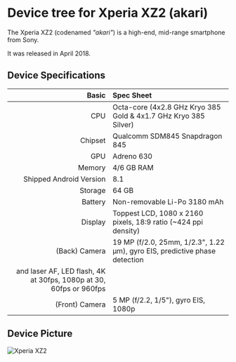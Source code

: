 # Device tree for Xperia XZ2 (akari)

The Xperia XZ2 (codenamed _"akari"_) is a high-end, mid-range smartphone from Sony.

It was released in April 2018.

## Device Specifications

|                   Basic | Spec Sheet                                                                 |
| ----------------------: | :--------------------------------------------------------------------------|
|                     CPU | Octa-core (4x2.8 GHz Kryo 385 Gold & 4x1.7 GHz Kryo 385 Silver)            |
|                 Chipset | Qualcomm SDM845 Snapdragon 845                                             |
|                     GPU | Adreno 630                                                                 |
|                  Memory | 4/6 GB RAM                                                                 |
| Shipped Android Version | 8.1                                                                        |
|                 Storage | 64 GB                                                                      |
|                 Battery | Non-removable Li-Po 3180 mAh                                               |
|                 Display | Toppest LCD, 1080 x 2160 pixels, 18:9 ratio (~424 ppi density)             |
|           (Back) Camera | 19 MP (f/2.0, 25mm, 1/2.3", 1.22 µm), gyro EIS, predictive phase detection |
and laser AF, LED flash, 4K at 30fps, 1080p at 30, 60fps or 960fps         |
|          (Front) Camera | 5 MP (f/2.2, 1/5"), gyro EIS, 1080p                                        |

## Device Picture
![Xperia XZ2](https://images-na.ssl-images-amazon.com/images/I/71nC8hZVTIL._SL1500_.jpg "Xperia XZ2")